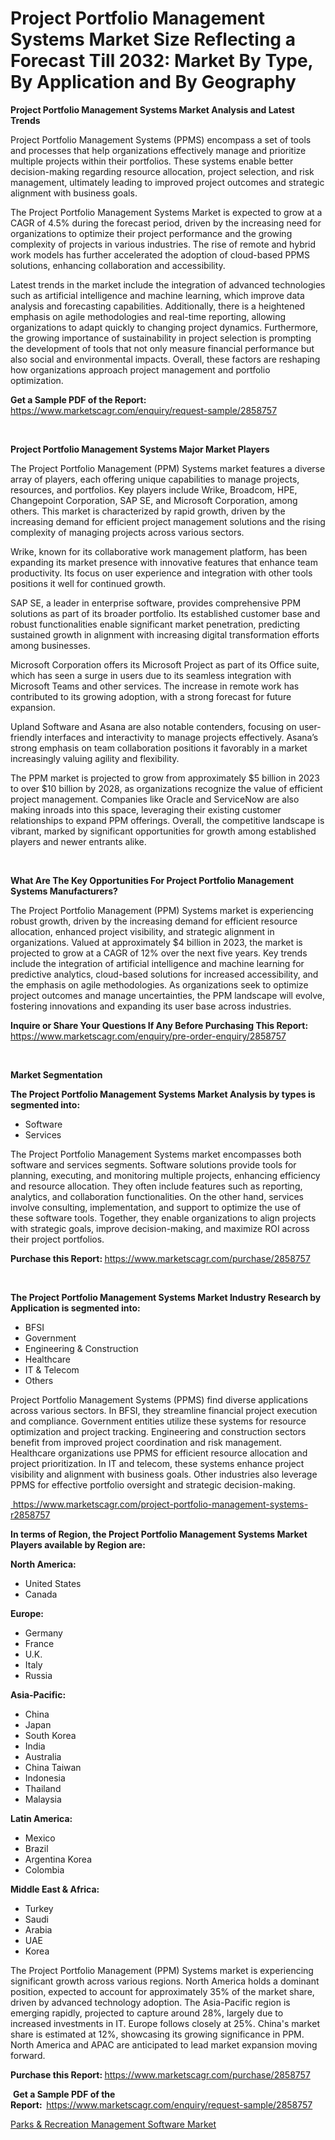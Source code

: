 <p><h1>Project Portfolio Management Systems Market Size Reflecting a Forecast Till 2032: Market By Type, By Application and By Geography</h1></p><p><strong>Project Portfolio Management Systems Market Analysis and Latest Trends</strong></p>
<p><p>Project Portfolio Management Systems (PPMS) encompass a set of tools and processes that help organizations effectively manage and prioritize multiple projects within their portfolios. These systems enable better decision-making regarding resource allocation, project selection, and risk management, ultimately leading to improved project outcomes and strategic alignment with business goals.</p><p>The Project Portfolio Management Systems Market is expected to grow at a CAGR of 4.5% during the forecast period, driven by the increasing need for organizations to optimize their project performance and the growing complexity of projects in various industries. The rise of remote and hybrid work models has further accelerated the adoption of cloud-based PPMS solutions, enhancing collaboration and accessibility.</p><p>Latest trends in the market include the integration of advanced technologies such as artificial intelligence and machine learning, which improve data analysis and forecasting capabilities. Additionally, there is a heightened emphasis on agile methodologies and real-time reporting, allowing organizations to adapt quickly to changing project dynamics. Furthermore, the growing importance of sustainability in project selection is prompting the development of tools that not only measure financial performance but also social and environmental impacts. Overall, these factors are reshaping how organizations approach project management and portfolio optimization.</p></p>
<p><strong>Get a Sample PDF of the Report:&nbsp;</strong> <a href="https://www.marketscagr.com/enquiry/request-sample/2858757?utm_campaign=3308&utm_medium=2&utm_source=Github&utm_content=ia&utm_term=12032025&utm_id=project-portfolio-management-systems">https://www.marketscagr.com/enquiry/request-sample/2858757</a></p>
<p>&nbsp;</p>
<p><strong>Project Portfolio Management Systems Major Market Players</strong></p>
<p><p>The Project Portfolio Management (PPM) Systems market features a diverse array of players, each offering unique capabilities to manage projects, resources, and portfolios. Key players include Wrike, Broadcom, HPE, Changepoint Corporation, SAP SE, and Microsoft Corporation, among others. This market is characterized by rapid growth, driven by the increasing demand for efficient project management solutions and the rising complexity of managing projects across various sectors.</p><p>Wrike, known for its collaborative work management platform, has been expanding its market presence with innovative features that enhance team productivity. Its focus on user experience and integration with other tools positions it well for continued growth.</p><p>SAP SE, a leader in enterprise software, provides comprehensive PPM solutions as part of its broader portfolio. Its established customer base and robust functionalities enable significant market penetration, predicting sustained growth in alignment with increasing digital transformation efforts among businesses.</p><p>Microsoft Corporation offers its Microsoft Project as part of its Office suite, which has seen a surge in users due to its seamless integration with Microsoft Teams and other services. The increase in remote work has contributed to its growing adoption, with a strong forecast for future expansion.</p><p>Upland Software and Asana are also notable contenders, focusing on user-friendly interfaces and interactivity to manage projects effectively. Asana’s strong emphasis on team collaboration positions it favorably in a market increasingly valuing agility and flexibility.</p><p>The PPM market is projected to grow from approximately $5 billion in 2023 to over $10 billion by 2028, as organizations recognize the value of efficient project management. Companies like Oracle and ServiceNow are also making inroads into this space, leveraging their existing customer relationships to expand PPM offerings. Overall, the competitive landscape is vibrant, marked by significant opportunities for growth among established players and newer entrants alike.</p></p>
<p>&nbsp;</p>
<p><strong>What Are The Key Opportunities For Project Portfolio Management Systems Manufacturers?</strong></p>
<p><p>The Project Portfolio Management (PPM) Systems market is experiencing robust growth, driven by the increasing demand for efficient resource allocation, enhanced project visibility, and strategic alignment in organizations. Valued at approximately $4 billion in 2023, the market is projected to grow at a CAGR of 12% over the next five years. Key trends include the integration of artificial intelligence and machine learning for predictive analytics, cloud-based solutions for increased accessibility, and the emphasis on agile methodologies. As organizations seek to optimize project outcomes and manage uncertainties, the PPM landscape will evolve, fostering innovations and expanding its user base across industries.</p></p>
<p><strong>Inquire or Share Your Questions If Any Before Purchasing This Report:</strong> <a href="https://www.marketscagr.com/enquiry/pre-order-enquiry/2858757?utm_campaign=3308&utm_medium=2&utm_source=Github&utm_content=ia&utm_term=12032025&utm_id=project-portfolio-management-systems">https://www.marketscagr.com/enquiry/pre-order-enquiry/2858757</a></p>
<p>&nbsp;</p>
<p><strong>Market Segmentation</strong></p>
<p><strong>The Project Portfolio Management Systems Market Analysis by types is segmented into:</strong></p>
<p><ul><li>Software</li><li>Services</li></ul></p>
<p><p>The Project Portfolio Management Systems market encompasses both software and services segments. Software solutions provide tools for planning, executing, and monitoring multiple projects, enhancing efficiency and resource allocation. They often include features such as reporting, analytics, and collaboration functionalities. On the other hand, services involve consulting, implementation, and support to optimize the use of these software tools. Together, they enable organizations to align projects with strategic goals, improve decision-making, and maximize ROI across their project portfolios.</p></p>
<p><strong>Purchase this Report:&nbsp;</strong><a href="https://www.marketscagr.com/purchase/2858757?utm_campaign=3308&utm_medium=2&utm_source=Github&utm_content=ia&utm_term=12032025&utm_id=project-portfolio-management-systems">https://www.marketscagr.com/purchase/2858757</a></p>
<p>&nbsp;</p>
<p><strong>The Project Portfolio Management Systems Market Industry Research by Application is segmented into:</strong></p>
<p><ul><li>BFSI</li><li>Government</li><li>Engineering & Construction</li><li>Healthcare</li><li>IT & Telecom</li><li>Others</li></ul></p>
<p><p>Project Portfolio Management Systems (PPMS) find diverse applications across various sectors. In BFSI, they streamline financial project execution and compliance. Government entities utilize these systems for resource optimization and project tracking. Engineering and construction sectors benefit from improved project coordination and risk management. Healthcare organizations use PPMS for efficient resource allocation and project prioritization. In IT and telecom, these systems enhance project visibility and alignment with business goals. Other industries also leverage PPMS for effective portfolio oversight and strategic decision-making.</p></p>
<p><a href="https://www.marketscagr.com/project-portfolio-management-systems-r2858757?utm_campaign=3308&utm_medium=2&utm_source=Github&utm_content=ia&utm_term=12032025&utm_id=project-portfolio-management-systems">&nbsp;https://www.marketscagr.com/project-portfolio-management-systems-r2858757</a></p>
<p><strong>In terms of Region, the Project Portfolio Management Systems Market Players available by Region are:</strong></p>
<p>
    <p> <strong> North America: </strong>
        <ul>
            <li>United States</li>
            <li>Canada</li>
        </ul>
        </p> 
    <p> <strong> Europe: </strong>
        <ul>
            <li>Germany</li>
            <li>France</li>
            <li>U.K.</li>
            <li>Italy</li>
            <li>Russia</li>
        </ul>
        </p> 
    <p> <strong> Asia-Pacific: </strong>
        <ul>
            <li>China</li>
            <li>Japan</li>
            <li>South Korea</li>
            <li>India</li>
            <li>Australia</li>
            <li>China Taiwan</li>
            <li>Indonesia</li>
            <li>Thailand</li>
            <li>Malaysia</li>
        </ul>
        </p> 
    <p> <strong> Latin America: </strong>
        <ul>
            <li>Mexico</li>
            <li>Brazil</li>
            <li>Argentina Korea</li>
            <li>Colombia</li>
        </ul>
        </p> 
    <p> <strong> Middle East & Africa: </strong>
        <ul>
            <li>Turkey</li>
            <li>Saudi</li>
            <li>Arabia</li>
            <li>UAE</li>
            <li>Korea</li>
        </ul>
    </p>
    </p>
<p><p>The Project Portfolio Management (PPM) Systems market is experiencing significant growth across various regions. North America holds a dominant position, expected to account for approximately 35% of the market share, driven by advanced technology adoption. The Asia-Pacific region is emerging rapidly, projected to capture around 28%, largely due to increased investments in IT. Europe follows closely at 25%. China's market share is estimated at 12%, showcasing its growing significance in PPM. North America and APAC are anticipated to lead market expansion moving forward.</p></p>
<p><strong>Purchase this Report: </strong><a href="https://www.marketscagr.com/purchase/2858757?utm_campaign=3308&utm_medium=2&utm_source=Github&utm_content=ia&utm_term=12032025&utm_id=project-portfolio-management-systems">https://www.marketscagr.com/purchase/2858757</a></p>
<p>&nbsp;<strong>Get a Sample PDF of the Report:&nbsp;&nbsp;</strong><a href="https://www.marketscagr.com/enquiry/request-sample/2858757?utm_campaign=3308&utm_medium=2&utm_source=Github&utm_content=ia&utm_term=12032025&utm_id=project-portfolio-management-systems">https://www.marketscagr.com/enquiry/request-sample/2858757</a></p>
<p><strong></strong></p>
<p><p><a href="https://github.com/nacrehuipie/Market-Research-Report-List-1/blob/main/parks-recreation-management-software-market.md?utm_campaign=3308&utm_medium=2&utm_source=Github&utm_content=ia&utm_term=12032025&utm_id=project-portfolio-management-systems">Parks & Recreation Management Software Market</a></p></p>